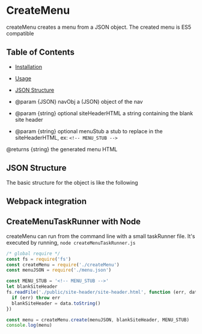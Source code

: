 # CreateMenu

createMenu creates a menu from a JSON object. The created menu is ES5 compatible 

## Table of Contents

- [Installation](#installation)
- [Usage](#usage)
- [JSON Structure](#JSON_Structure)

- @param {JSON} navObj a (JSON) object of the nav
- @param {string} optional siteHeaderHTML a string containing the blank site header
- @param {string} optional menuStub a stub to replace in the siteHeaderHTML, ex: `<!-- MENU_STUB -->`

@returns {string} the generated menu HTML

## JSON Structure
The basic structure for the object is like the following

## Webpack integration

## CreateMenuTaskRunner with Node

createMenu can run from the command line with a small taskRunner file. It's executed by running, `node createMenuTaskRunner.js`

``` js
/* global require */
const fs = require('fs')
const createMenu = require('./createMenu')
const menuJSON = require('./menu.json')

const MENU_STUB = '<!-- MENU_STUB -->'
let blankSiteHeader
fs.readFile('./public/site-header/site-header.html', function (err, data) {
  if (err) throw err
  blankSiteHeader = data.toString()
})

const menu = createMenu.create(menuJSON, blankSiteHeader, MENU_STUB)
console.log(menu)
```

